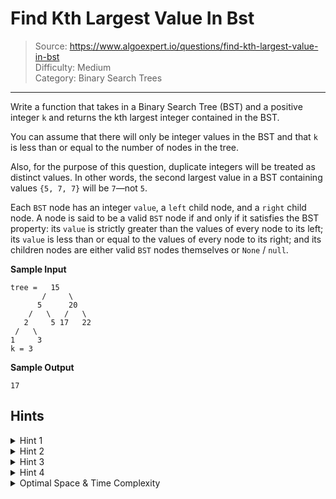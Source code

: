 # Find Kth Largest Value In Bst
> Source: https://www.algoexpert.io/questions/find-kth-largest-value-in-bst  
> Difficulty: Medium  
> Category: Binary Search Trees
---

Write a function that takes in a Binary Search Tree (BST) and a positive integer `k`
and returns the kth largest integer contained in the BST.

You can assume that there will only be integer values in the BST and that `k` is
less than or equal to the number of nodes in the tree.

Also, for the purpose of this question, duplicate integers will be treated as
distinct values. In other words, the second largest value in a BST containing
values `{5, 7, 7}` will be `7`—not `5`.

Each `BST` node has an integer `value`, a `left` child node, and a `right` child
node. A node is said to be a valid `BST` node if and only if it satisfies the
BST property: its `value` is strictly greater than the values of every node to
its left; its `value` is less than or equal to the values of every node to its
right; and its children nodes are either valid `BST` nodes themselves or `None` /
`null`.

**Sample Input**
```
tree =   15
       /     \
      5      20
    /   \   /   \
   2     5 17   22
 /   \
1     3
k = 3
```

**Sample Output**
```
17
```

## Hints

<details>
<summary>Hint 1</summary>
Make sure to consider the fact that the given tree is a Binary Search Tree—not
just a regular Binary Tree. How does this fact help you solve the problem in a
more optimal time complexity?
</details>

<details>
<summary>Hint 2</summary>
  The brute-force approach to this problem is to simply perform an in-order
  traversal of this BST and to store all of its node' values in the order in
  which they're visited. Since an in-order traversal of a BST visits the nodes
  in ascending order, the `k`th value from the end of the traversal
  order will be the `k`th largest value.
</details>

<details>
<summary>Hint 3</summary>
You can actually solve this problem in `O(h + k)` time, where
`h` is the height of the tree. Rather than looking at the nodes in
ascending order, you should look at them in descending order.
</details>

<details>
<summary>Hint 4</summary>
To solve this problem in `O(h + k)` time as mentioned in Hint #3,
you need to perform a **reverse** in-order traversal. Since you'll be
looking at nodes in descending order, you can simply return the
`k`th visited node in the reverse in-order traversal.
</details>

<details>
<summary>Optimal Space &amp; Time Complexity</summary>
O(h + k) time | O(h) space - where h is the height of the tree and k is the
input parameter
</details>
